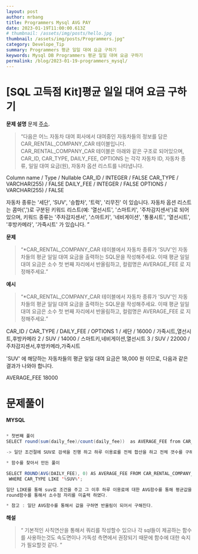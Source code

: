 ```yaml
---
layout: post
author: mrbang
title: Programmers Mysql AVG PAY 
date: 2023-01-19T11:00:00.613Z
# thumbnail: /assets/img/posts/hello.jpg
thumbnail: /assets/img/posts/Programmers.jpg"
category: Develope_Tip
summary: Programmers 평균 일일 대여 요금 구하기    
keywords: Mysql DB Programmers 평균 일일 대여 요금 구하기 
permalink: /blog/2023-01-19-programmers_mysql/
---
```

# [SQL 고득점 Kit]평균 일일 대여 요금 구하기

**문제 설명** 문제 [주소](https://school.programmers.co.kr/learn/courses/30/lessons/151136?language=mysql).

> “다음은 어느 자동차 대여 회사에서 대여중인 자동차들의 정보를 담은 CAR_RENTAL_COMPANY_CAR 테이블입니다. CAR_RENTAL_COMPANY_CAR 테이블은 아래와 같은 구조로 되어있으며, CAR_ID, CAR_TYPE, DAILY_FEE, OPTIONS 는 각각 자동차 ID, 자동차 종류, 일일 대여 요금(원), 자동차 옵션 리스트를 나타냅니다.


Column name / Type         / Nullable
CAR_ID      / INTEGER      / FALSE
CAR_TYPE    / VARCHAR(255) / FALSE
DAILY_FEE   / INTEGER      / FALSE
OPTIONS     / VARCHAR(255) / FALSE


자동차 종류는 '세단', 'SUV', '승합차', '트럭', '리무진' 이 있습니다. 자동차 옵션 리스트는 콤마(',')로 구분된 키워드 리스트(예: '열선시트', '스마트키', '주차감지센서')로 되어있으며, 키워드 종류는 '주차감지센서', '스마트키', '네비게이션', '통풍시트', '열선시트', '후방카메라', '가죽시트' 가 있습니다.
”


**문제** 

> “*CAR_RENTAL_COMPANY_CAR 테이블에서 자동차 종류가 'SUV'인 자동차들의 평균 일일 대여 요금을 출력하는 SQL문을 작성해주세요. 이때 평균 일일 대여 요금은 소수 첫 번째 자리에서 반올림하고, 컬럼명은 AVERAGE_FEE 로 지정해주세요.”


**예시** 

> “*CAR_RENTAL_COMPANY_CAR 테이블에서 자동차 종류가 'SUV'인 자동차들의 평균 일일 대여 요금을 출력하는 SQL문을 작성해주세요. 이때 평균 일일 대여 요금은 소수 첫 번째 자리에서 반올림하고, 컬럼명은 AVERAGE_FEE 로 지정해주세요.”

CAR_ID / CAR_TYPE  / DAILY_FEE  / OPTIONS
1      / 세단      / 16000      / 가죽시트,열선시트,후방카메라
2      / SUV       / 14000      / 스마트키,네비게이션,열선시트
3      / SUV       / 22000      / 주차감지센서,후방카메라,가죽시트

'SUV' 에 해당하는 자동차들의 평균 일일 대여 요금은 18,000 원 이므로, 다음과 같은 결과가 나와야 합니다.


AVERAGE_FEE
18000




# 문제풀이 

**MYSQL** 
```java

* 첫번째 풀이 
SELECT round(sum(daily_fee)/count(daily_fee))  as AVERAGE_FEE from CAR_RENTAL_COMPANY_CAR WHERE CAR_TYPE = 'suv'  group by car_type 

-> 일단 조건절에 SUV로 검색을 진행 하고 하루 이용료를 전체 합산을 하고 전체 갯수를 구해 그값으로 나누고 나서 round함수를 통해 반올림 처리를 진행하고 alias를 줘서 값을 추출하였다. 

* 함수를 찾아서 만든 풀이 

SELECT ROUND(AVG(DAILY_FEE), 0) AS AVERAGE_FEE FROM CAR_RENTAL_COMPANY_CAR 
 WHERE CAR_TYPE LIKE '%SUV%';

일단 LIKE를 통해 suv로 조건을 주고 그 이후 하루 이용료에 대한 AVG함수를 통해 평균값을 구한뒤 
round함수를 통해서 소수점 자리를 미출력 하였다. 

* 참고 : 일단 AVG함수를 통해서 값을 구하면 반올림이 되어서 구해진다. 

```

**해설** 

> “
기본적인 사칙연산을 통해서 쿼리를 작성할수 있으나 각 sql들이 제공하는 함수를 사용하는것도 
속도면이나 가독성 측면에서 권장되기 때문에 함수에 대한 숙지가 필요할것 같다. 
”
